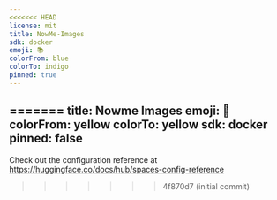 ```yaml
---
<<<<<<< HEAD
license: mit
title: NowMe-Images
sdk: docker
emoji: 📚
colorFrom: blue
colorTo: indigo
pinned: true
---
```

=======
title: Nowme Images
emoji: 🐢
colorFrom: yellow
colorTo: yellow
sdk: docker
pinned: false
---

Check out the configuration reference at https://huggingface.co/docs/hub/spaces-config-reference
>>>>>>> 4f870d7 (initial commit)
